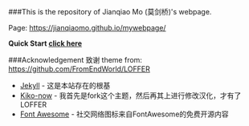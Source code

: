 ###This is the repository of Jianqiao Mo (莫剑桥)'s webpage.

Page: https://jianqiaomo.github.io/mywebpage/

**Quick Start [click here](https://fromendworld.github.io/LOFFER/document/)**

###Acknowledgement 致谢
theme from: https://github.com/FromEndWorld/LOFFER
* [Jekyll](https://github.com/jekyll/jekyll) - 这是本站存在的根基
* [Kiko-now](<https://github.com/aweekj/kiko-now>) - 我首先是fork这个主题，然后再其上进行修改汉化，才有了LOFFER
* [Font Awesome](<https://fontawesome.com/>) - 社交网络图标来自FontAwesome的免费开源内容
